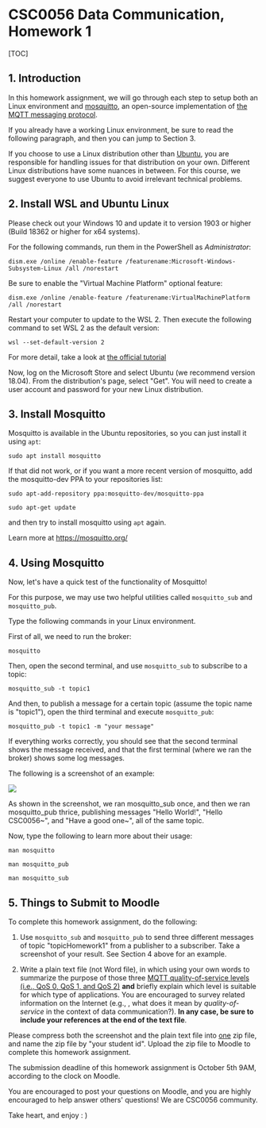 # CSC0056 Data Communication, Homework 1

[TOC]

## 1. Introduction

In this homework assignment, we will go through each step to setup both an Linux environment and [mosquitto](https://mosquitto.org), an open-source implementation of [the MQTT messaging protocol](https://mqtt.org).

If you already have a working Linux environment, be sure to read the following paragraph, and then you can jump to Section 3.

If you choose to use a Linux distribution other than [Ubuntu](https://ubuntu.com), you are responsible for handling issues for that distribution on your own. Different Linux distributions have some nuances in between. For this course, we suggest everyone to use Ubuntu to avoid irrelevant technical problems.



## 2. Install WSL and Ubuntu Linux

Please check out your Windows 10 and update it to version 1903 or higher (Build 18362 or higher for x64 systems).

For the following commands, run them in the PowerShell as *Administrator*:

`dism.exe /online /enable-feature /featurename:Microsoft-Windows-Subsystem-Linux /all /norestart`

Be sure to enable the "Virtual Machine Platform" optional feature:

`dism.exe /online /enable-feature /featurename:VirtualMachinePlatform /all /norestart`

Restart your computer to update to the WSL 2. Then execute the following command to set WSL 2 as the default version:

`wsl --set-default-version 2`

For more detail, take a look at [the official tutorial](https://docs.microsoft.com/zh-tw/windows/wsl/install-win10#install-your-linux-distribution-of-choice )

Now, log on the Microsoft Store and select Ubuntu (we recommend version 18.04). From the distribution's page, select "Get". You will need to create a user account and password for your new Linux distribution.



## 3. Install Mosquitto

Mosquitto is available in the Ubuntu repositories, so you can just install it using `apt`:

`sudo apt install mosquitto`

If that did not work, or if you want a more recent version of mosquitto, add the mosquitto-dev PPA to your repositories list:

`sudo apt-add-repository ppa:mosquitto-dev/mosquitto-ppa`

`sudo apt-get update`

and then try to install mosquitto using `apt` again.

Learn more at https://mosquitto.org/



## 4. Using Mosquitto

Now, let's have a quick test of the functionality of Mosquitto!

For this purpose, we may use two helpful utilities called `mosquitto_sub` and `mosquitto_pub`. 

Type the following commands in your Linux environment.

First of all, we need to run the broker:

`mosquitto`

Then, open the second terminal, and use `mosquitto_sub` to subscribe to a topic:

`mosquitto_sub -t topic1`

And then, to publish a message for a certain topic (assume the topic name is "topic1"), open the third terminal and execute `mosquitto_pub`:

`mosquitto_pub -t topic1 -m "your message"`

If everything works correctly, you should see that the second terminal shows the message received, and that the first terminal (where we ran the broker) shows some log messages.

The following is a screenshot of an example:

![](C:\Users\User\iCloudDrive\Courses\CSC0056\Fall2020\homework1\screenshot_example.PNG)

As shown in the screenshot, we ran mosquitto_sub once, and then we ran mosquitto_pub thrice, publishing messages "Hello World!", "Hello CSC0056~", and "Have a good one~", all of the same topic. 

Now, type the following to learn more about their usage:

`man mosquitto`

`man mosquitto_pub`

`man mosquitto_sub`



## 5. Things to Submit to Moodle

To complete this homework assignment, do the following:

1. Use `mosquitto_sub` and `mosquitto_pub` to send three different messages of topic "topicHomework1" from a publisher to a subscriber. Take a screenshot of your result. See Section 4 above for an example.

2. Write a plain text file (not Word file), in which using your own words to summarize the purpose of those three [MQTT quality-of-service levels (i.e., QoS 0, QoS 1, and QoS 2)](https://docs.oasis-open.org/mqtt/mqtt/v5.0/os/mqtt-v5.0-os.html#_Toc3901234) **and** briefly explain which level is suitable for which type of applications. You are encouraged to survey related information on the Internet (e.g., , what does it mean by *quality-of-service* in the context of data communication?). **In any case, be sure to include your references at the end of the text file**.

Please compress both the screenshot and the plain text file into <u>one</u> zip file, and name the zip file by "your student id". Upload the zip file to Moodle to complete this homework assignment.

The submission deadline of this homework assignment is October 5th 9AM, according to the clock on Moodle.

You are encouraged to post your questions on Moodle, and you are highly encouraged to help answer others' questions! We are CSC0056 community.

Take heart, and enjoy : )

